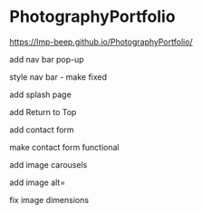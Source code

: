 # PhotographyPortfolio

https://lmp-beep.github.io/PhotographyPortfolio/

add nav bar pop-up

style nav bar - make fixed

add splash page

add Return to Top

add contact form

make contact form functional

add image carousels

add image alt=

fix image dimensions




